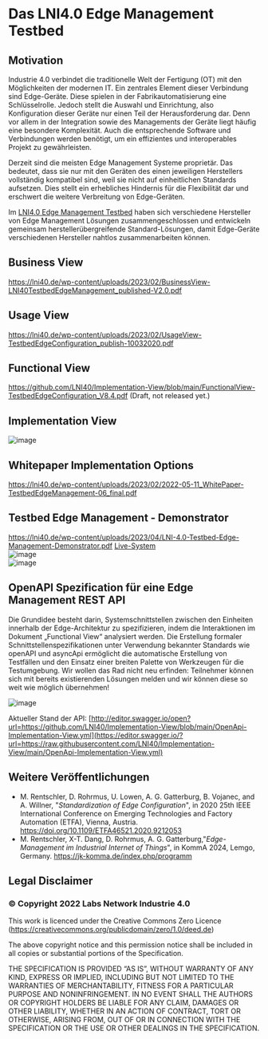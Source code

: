 # Das LNI4.0 Edge Management Testbed
## Motivation
Industrie 4.0 verbindet die traditionelle Welt der Fertigung (OT) mit den Möglichkeiten der modernen IT. Ein zentrales Element dieser Verbindung sind Edge-Geräte. Diese spielen in der Fabrikautomatisierung eine Schlüsselrolle. Jedoch stellt die Auswahl und Einrichtung, also Konfiguration dieser Geräte nur einen Teil der Herausforderung dar. Denn vor allem in der Integration sowie des Managements der Geräte liegt häufig eine besondere Komplexität. Auch die entsprechende Software und Verbindungen werden benötigt, um ein effizientes und interoperables Projekt zu gewährleisten.

Derzeit sind die meisten Edge Management Systeme proprietär. Das bedeutet, dass sie nur mit den Geräten des einen jeweiligen Herstellers vollständig kompatibel sind, weil sie nicht auf einheitlichen Standards aufsetzen. Dies stellt ein erhebliches Hindernis für die Flexibilität dar und erschwert die weitere Verbreitung von Edge-Geräten.

Im [LNI4.0 Edge Management Testbed](https://lni40.de/angebot/testbeds/testbed-emt/) haben sich verschiedene Hersteller von Edge Management Lösungen zusammengeschlossen und entwickeln gemeinsam herstellerübergreifende Standard-Lösungen, damit Edge-Geräte verschiedenen Hersteller nahtlos zusammenarbeiten können.

## Business View
https://lni40.de/wp-content/uploads/2023/02/BusinessView-LNI40TestbedEdgeManagement_published-V2.0.pdf

## Usage View
https://lni40.de/wp-content/uploads/2023/02/UsageView-TestbedEdgeConfiguration_publish-10032020.pdf

## Functional View
https://github.com/LNI40/Implementation-View/blob/main/FunctionalView-TestbedEdgeConfiguration_V8.4.pdf (Draft, not released yet.)

## Implementation View
![image](https://user-images.githubusercontent.com/50681355/154436133-46863aa5-661c-4008-aa35-6d871edc52ab.png)

## Whitepaper Implementation Options
https://lni40.de/wp-content/uploads/2023/02/2022-05-11_WhitePaper-TestbedEdgeManagement-06_final.pdf

## Testbed Edge Management - Demonstrator 
https://lni40.de/wp-content/uploads/2023/04/LNI-4.0-Testbed-Edge-Management-Demonstrator.pdf
[Live-System](https://ca-ems-frontend-dev-001.yellowtree-6659c4fd.northeurope.azurecontainerapps.io/dashboard)   
![image](https://github.com/user-attachments/assets/77933741-e446-4245-bdea-88e6dc914d1f)   
![image](https://github.com/user-attachments/assets/0973598d-c343-4f83-af88-ac5355fcb92c)   

## OpenAPI Spezification für eine Edge Management REST API
Die Grundidee besteht darin, Systemschnittstellen zwischen den Einheiten innerhalb der Edge-Architektur zu spezifizieren, indem die Interaktionen im Dokument „Functional View“ analysiert werden.
Die Erstellung formaler Schnittstellenspezifikationen unter Verwendung bekannter Standards wie openAPI und asyncApi ermöglicht die automatische Erstellung von Testfällen und den Einsatz einer breiten Palette von Werkzeugen für die Testumgebung. Wir wollen das Rad nicht neu erfinden: Teilnehmer können sich mit bereits existierenden Lösungen melden und wir können diese so weit wie möglich übernehmen!

![image](https://user-images.githubusercontent.com/50681355/154436060-e9fbaec2-91dc-4147-871c-0fe99572b62b.png)

Aktueller Stand der API:
[http://editor.swagger.io/open?url=https://github.com/LNI40/Implementation-View/blob/main/OpenApi-Implementation-View.yml](https://editor.swagger.io/?url=https://raw.githubusercontent.com/LNI40/Implementation-View/main/OpenApi-Implementation-View.yml)

## Weitere Veröffentlichungen
- M. Rentschler, D. Rohrmus, U. Lowen, A. G. Gatterburg, B. Vojanec, and A. Willner, "*Standardization of Edge Configuration*", in 2020 25th IEEE International Conference on Emerging Technologies and Factory Automation (ETFA), Vienna, Austria. https://doi.org/10.1109/ETFA46521.2020.9212053
- M. Rentschler, X-T. Dang, D. Rohrmus, A. G. Gatterburg,"*Edge-Management im Industrial Internet of Things*", in KommA 2024, Lemgo, Germany. https://jk-komma.de/index.php/programm

## Legal Disclaimer

### © Copyright 2022  Labs Network Industrie 4.0
This work is licenced under the Creative Commons Zero Licence (https://creativecommons.org/publicdomain/zero/1.0/deed.de)

The above copyright notice and this permission notice shall be included in all copies or substantial portions of the Specification.

THE SPECIFICATION IS PROVIDED “AS IS”, WITHOUT WARRANTY OF ANY KIND, EXPRESS OR IMPLIED, INCLUDING BUT NOT LIMITED TO THE WARRANTIES OF MERCHANTABILITY, FITNESS FOR A PARTICULAR PURPOSE AND NONINFRINGEMENT. IN NO EVENT SHALL THE AUTHORS OR COPYRIGHT HOLDERS BE LIABLE FOR ANY CLAIM, DAMAGES OR OTHER LIABILITY, WHETHER IN AN ACTION OF CONTRACT, TORT OR OTHERWISE, ARISING FROM, OUT OF OR IN CONNECTION WITH THE SPECIFICATION OR THE USE OR OTHER DEALINGS IN THE SPECIFICATION.

